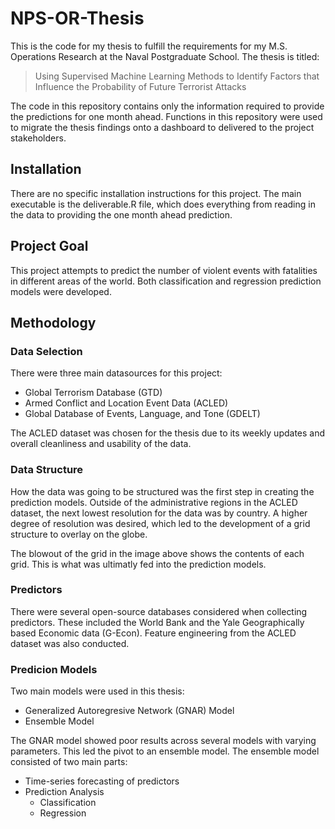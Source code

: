 # NPS-OR-Thesis
This is the code for my thesis to fulfill the requirements for my  M.S. Operations Research at the Naval Postgraduate School. The thesis is titled:
> Using Supervised Machine Learning Methods to Identify Factors that Influence the Probability of Future Terrorist Attacks

The code in this repository contains only the information required to provide the predictions for one month ahead. Functions in this repository were used to migrate the thesis findings onto a dashboard to delivered to the project stakeholders. 

## Installation
There are no specific installation instructions for this project. The main executable is the deliverable.R file, which does everything from reading in the data to providing the one month ahead prediction. 

## Project Goal 
This project attempts to predict the number of violent events with fatalities in different areas of the world. Both classification and regression prediction models were developed.

## Methodology
### Data Selection 
There were three main datasources for this project:
- Global Terrorism Database (GTD)
- Armed Conflict and Location Event Data (ACLED)
- Global Database of Events, Language, and Tone (GDELT)

The ACLED dataset was chosen for the thesis due to its weekly updates and overall cleanliness and usability of the data. 

### Data Structure
How the data was going to be structured was the first step in creating the prediction models. Outside of the administrative regions in the ACLED dataset, the next lowest resolution for the data was by country. A higher degree of resolution was desired, which led to the development of a grid structure to overlay on the globe.



The blowout of the grid in the image above shows the contents of each grid. This is what was ultimatly fed into the prediction models. 

### Predictors 
There were several open-source databases considered when collecting predictors. These included the World Bank and the Yale Geographically based Economic data (G-Econ). Feature engineering from the ACLED dataset was also conducted. 

### Predicion Models 
Two main models were used in this thesis:
- Generalized Autoregresive Network (GNAR) Model
- Ensemble Model

The GNAR model showed poor results across several models with varying parameters. This led the pivot to an ensemble model. The ensemble model consisted of two main parts: 
- Time-series forecasting of predictors
- Prediction Analysis
  - Classification 
  - Regression

